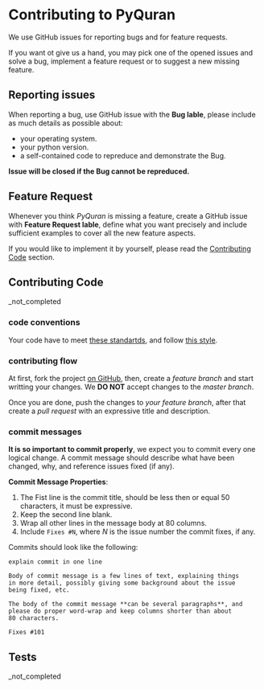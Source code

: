 Contributing to PyQuran
=======================
We use GitHub issues for reporting bugs and for feature requests.

If you want ot give us a hand, you may pick one of the opened issues and solve a bug, implement a feature request
or to suggest a new missing feature.


## Reporting issues

When reporting a bug, use GitHub issue with the **Bug lable**, please include  as 
much details as possible about:
- your operating system.
- your python version.
- a self-contained code to repreduce and demonstrate the Bug.

**Issue will be closed if the Bug cannot be repreduced.**


## Feature Request
Whenever you think *PyQuran* is missing a feature, create a GitHub issue with **Feature Request lable**,
define what you want precisely and include sufficient examples to cover all the new feature aspects.

If you would like to implement it by yourself, please read the [Contributing Code](#contributing-code) section.



## Contributing Code

_not_completed


### code conventions
Your code have to meet [these standartds](CodeConventions/README.md),
and follow [this style](CodeConventions/example_google.py).


### contributing flow

At first, fork the project [on GitHub](https://github.com/TahaMagdy/PyQuran/),
then, create a *feature branch* and start writting your changes. 
We **DO NOT** accept changes to the *master branch*.

Once you are done, push the changes to *your feature branch*, after that create a *pull request*
with an expressive title and description.

### commit messages

**It is so important to commit properly**, we expect you to commit every one logical change.
A commit message should describe what have been changed, why, and reference issues fixed (if
any). 

**Commit Message Properties**:
1. The Fist line is the commit title, should be less then or equal 50 characters, it must be expressive.
2. Keep the second line blank.
3. Wrap all other lines in the message body at 80 columns.
4. Include `Fixes #N`, where _N_ is the issue number the commit
    fixes, if any.

Commits should look like the following:
```text
explain commit in one line

Body of commit message is a few lines of text, explaining things
in more detail, possibly giving some background about the issue
being fixed, etc.

The body of the commit message **can be several paragraphs**, and
please do proper word-wrap and keep columns shorter than about
80 characters.

Fixes #101
```


## Tests

_not_completed

